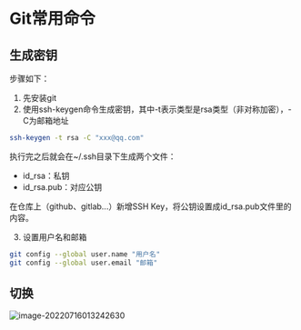 # Git常用命令

## 生成密钥

步骤如下：

1. 先安装git
2. 使用ssh-keygen命令生成密钥，其中-t表示类型是rsa类型（非对称加密），-C为邮箱地址

```bash
ssh-keygen -t rsa -C "xxx@qq.com"
```

执行完之后就会在~/.ssh目录下生成两个文件：

- id_rsa：私钥
- id_rsa.pub：对应公钥

在仓库上（github、gitlab...）新增SSH Key，将公钥设置成id_rsa.pub文件里的内容。

3. 设置用户名和邮箱

```bash
git config --global user.name "用户名"
git config --global user.email "邮箱"
```

## 切换

![image-20220716013242630](image/image-20220716013242630.png)

